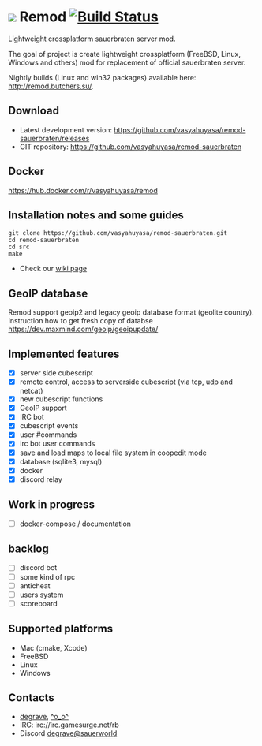# ![](https://github.com/vasyahuyasa/remod-sauerbraten/blob/master/src/res/remod.png) Remod [![Build Status](https://travis-ci.org/vasyahuyasa/remod-sauerbraten.svg?branch=master)](https://travis-ci.org/vasyahuyasa/remod-sauerbraten)

Lightweight crossplatform sauerbraten server mod.

The goal of project is create lightweight crossplatform (FreeBSD, Linux, Windows and others) mod for replacement of official sauerbraten server.

Nightly builds (Linux and win32 packages) available here: http://remod.butchers.su/.

## Download

  * Latest development version: https://github.com/vasyahuyasa/remod-sauerbraten/releases
  * GIT repository: https://github.com/vasyahuyasa/remod-sauerbraten
 
## Docker

https://hub.docker.com/r/vasyahuyasa/remod

## Installation notes and some guides
```
git clone https://github.com/vasyahuyasa/remod-sauerbraten.git
cd remod-sauerbraten
cd src
make
```

 * Check our [wiki page](https://github.com/vasyahuyasa/remod-sauerbraten/wiki/Installation)

## GeoIP database

Remod support geoip2 and legacy geoip database format (geolite country). Instruction how to get fresh copy of databse https://dev.maxmind.com/geoip/geoipupdate/

## Implemented features
  * [x] server side cubescript
  * [x] remote control, access to serverside cubescript (via tcp, udp and netcat)
  * [x] new cubescript functions
  * [x] GeoIP support
  * [x] IRC bot
  * [x] cubescript events
  * [x] user #commands
  * [x] irc bot user commands
  * [x] save and load maps to local file system in coopedit mode
  * [x] database (sqlite3, mysql)
  * [x] docker
  * [x] discord relay

## Work in progress   
  * [ ] docker-compose / documentation

## backlog
  * [ ] discord bot
  * [ ] some kind of rpc
  * [ ] anticheat
  * [ ] users system
  * [ ] scoreboard

## Supported platforms
  * Mac (cmake, Xcode)
  * FreeBSD 
  * Linux
  * Windows

## Contacts
  * [degrave](https://github.com/vasyahuyasa), [^o_o^](https://github.com/rmhmlhr)
  * IRC: irc://irc.gamesurge.net/rb
  * Discord [degrave@sauerworld](https://discord.gg/rfptFpx)
